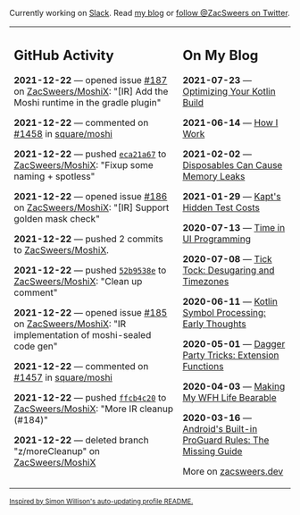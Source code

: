 Currently working on [Slack](https://slack.com/). Read [my blog](https://zacsweers.dev/) or [follow @ZacSweers on Twitter](https://twitter.com/ZacSweers).

<table><tr><td valign="top" width="60%">

## GitHub Activity
<!-- githubActivity starts -->
**2021-12-22** — opened issue [#187](https://api.github.com/repos/ZacSweers/MoshiX/issues/187) on [ZacSweers/MoshiX](https://api.github.com/repos/ZacSweers/MoshiX): "[IR] Add the Moshi runtime in the gradle plugin"

**2021-12-22** — commented on [#1458](https://github.com/square/moshi/issues/1458#issuecomment-999387048) in [square/moshi](https://api.github.com/repos/square/moshi)

**2021-12-22** — pushed [`eca21a67`](https://github.com/ZacSweers/MoshiX/commit/eca21a6745805fc6ed07ed2f370f97c8f35961b4) to [ZacSweers/MoshiX](https://api.github.com/repos/ZacSweers/MoshiX): "Fixup some naming + spotless"

**2021-12-22** — opened issue [#186](https://api.github.com/repos/ZacSweers/MoshiX/issues/186) on [ZacSweers/MoshiX](https://api.github.com/repos/ZacSweers/MoshiX): "[IR] Support golden mask check"

**2021-12-22** — pushed 2 commits to [ZacSweers/MoshiX](https://api.github.com/repos/ZacSweers/MoshiX).

**2021-12-22** — pushed [`52b9538e`](https://github.com/ZacSweers/MoshiX/commit/52b9538e66f30585726df2f5c9711507afd0716f) to [ZacSweers/MoshiX](https://api.github.com/repos/ZacSweers/MoshiX): "Clean up comment"

**2021-12-22** — opened issue [#185](https://api.github.com/repos/ZacSweers/MoshiX/issues/185) on [ZacSweers/MoshiX](https://api.github.com/repos/ZacSweers/MoshiX): "IR implementation of moshi-sealed code gen"

**2021-12-22** — commented on [#1457](https://github.com/square/moshi/issues/1457#issuecomment-999345789) in [square/moshi](https://api.github.com/repos/square/moshi)

**2021-12-22** — pushed [`ffcb4c20`](https://github.com/ZacSweers/MoshiX/commit/ffcb4c20b3f5cd442245ce97bbb089f98deda2e7) to [ZacSweers/MoshiX](https://api.github.com/repos/ZacSweers/MoshiX): "More IR cleanup (#184)"

**2021-12-22** — deleted branch "z/moreCleanup" on [ZacSweers/MoshiX](https://api.github.com/repos/ZacSweers/MoshiX)
<!-- githubActivity ends -->
</td><td valign="top" width="40%">

## On My Blog
<!-- blog starts -->
**2021-07-23** — [Optimizing Your Kotlin Build](https://www.zacsweers.dev/optimizing-your-kotlin-build/)

**2021-06-14** — [How I Work](https://www.zacsweers.dev/how-i-work/)

**2021-02-02** — [Disposables Can Cause Memory Leaks](https://www.zacsweers.dev/disposables-can-cause-memory-leaks/)

**2021-01-29** — [Kapt's Hidden Test Costs](https://www.zacsweers.dev/kapts-hidden-test-costs/)

**2020-07-13** — [Time in UI Programming](https://www.zacsweers.dev/time-in-ui/)

**2020-07-08** — [Tick Tock: Desugaring and Timezones](https://www.zacsweers.dev/ticktock-desugaring-timezones/)

**2020-06-11** — [Kotlin Symbol Processing: Early Thoughts](https://www.zacsweers.dev/kotlin-symbol-processor-early-thoughts/)

**2020-05-01** — [Dagger Party Tricks: Extension Functions](https://www.zacsweers.dev/dagger-party-tricks-extension-functions/)

**2020-04-03** — [Making My WFH Life Bearable](https://www.zacsweers.dev/making-wfh-life-bearable/)

**2020-03-16** — [Android's Built-in ProGuard Rules: The Missing Guide](https://www.zacsweers.dev/android-proguard-rules/)
<!-- blog ends -->
More on [zacsweers.dev](https://zacsweers.dev/)
</td></tr></table>

<sub><a href="https://simonwillison.net/2020/Jul/10/self-updating-profile-readme/">Inspired by Simon Willison's auto-updating profile README.</a></sub>
